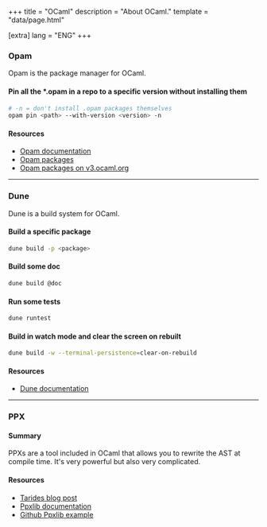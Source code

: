 +++
title = "OCaml"
description = "About OCaml."
template = "data/page.html"

[extra]
lang = "ENG"
+++

### Opam

Opam is the package manager for OCaml.

#### Pin all the *.opam in a repo to a specific version without installing them

```sh
# -n = don't install .opam packages themselves
opam pin <path> --with-version <version> -n
```

#### Resources

* [Opam documentation](https://opam.ocaml.org/doc/Manual.html)
* [Opam packages](https://opam.ocaml.org/packages/)
* [Opam packages on v3.ocaml.org](https://v3.ocaml.org/packages)

<hr />

### Dune

Dune is a build system for OCaml.

#### Build a specific package

```sh
dune build -p <package>
```

#### Build some doc

```sh
dune build @doc
```

#### Run some tests

```sh
dune runtest
```

#### Build in watch mode and clear the screen on rebuilt

```sh
dune build -w --terminal-persistence=clear-on-rebuild
```

#### Resources

* [Dune documentation](https://dune.readthedocs.io/en/stable/)

<hr />

### PPX

#### Summary

PPXs are a tool included in OCaml that allows you to rewrite the AST at compile
time. It's very powerful but also very complicated.

#### Resources

* [Tarides blog post](https://tarides.com/blog/2019-05-09-an-introduction-to-ocaml-ppx-ecosystem)
* [Ppxlib documentation](https://ppxlib.readthedocs.io/en/latest/ppx-for-plugin-authors.html#getting-started)
* [Github Ppxlib example](https://github.com/ocaml-ppx/ppxlib/blob/master/examples/simple-extension-rewriter/dune)
